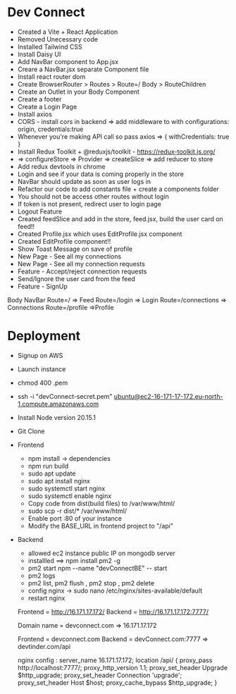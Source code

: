 # Dev Connect

- Created a Vite + React Application
- Removed Unecessary code
- Installed Tailwind CSS
- Install Daisy UI
- Add NavBar component to App.jsx
- Creare a NavBar.jsx separate Component file
- Install react router dom
- Create BrowserRouter > Routes > Route=/ Body > RouteChildren
- Create an Outlet in your Body Component
- Create a footer
- Create a Login Page
- Install axios
- CORS - install cors in backend => add middleware to with configurations: origin, credentials:true
- Whenever you're making API call so pass axios => { withCredentials: true }
- Install Redux Toolkit + @reduxjs/toolkit - https://redux-toolkit.js.org/
- => configureStore => Provider => createSlice => add reducer to store
- Add redux devtools in chrome
- Login and see if your data is coming properly in the store
- NavBar should update as soon as user logs in
- Refactor our code to add constants file + create a components folder
- You should not be access other routes without login
- If token is not present, redirect user to login page
- Logout Feature
- Created feedSlice and add in the store, feed.jsx, build the user card on feed!!
- Created Profile.jsx which uses EditProfile.jsx component
- Created EditProfile component!!
- Show Toast Message on save of profile
- New Page - See all my connections
- New Page - See all my connection requests
- Feature - Accept/reject connection requests
- Send/Ignore the user card from the feed
- Feature - SignUp

Body
NavBar
Route=/ => Feed
Route=/login => Login
Route=/connections => Connections
Route=/profile =>Profile

# Deployment

- Signup on AWS
- Launch instance
- chmod 400 <secret>.pem
- ssh -i "devConnect-secret.pem" ubuntu@ec2-16-171-17-172.eu-north-1.compute.amazonaws.com
- Install Node version 20.15.1
- Git Clone
- Frontend

  - npm install -> dependencies
  - npm run build
  - sudo apt update
  - sudo apt install nginx
  - sudo systemctl start nginx
  - sudo systemctl enable nginx
  - Copy code from dist(build files) to /var/www/html/
  - sudo scp -r dist/\* /var/www/html/
  - Enable port :80 of your instance
  - Modify the BASE_URL in frontend project to "/api"

- Backend

  - allowed ec2 instance public IP on mongodb server
  - installled ==> npm install pm2 -g
  - pm2 start npm --name "devConnectBE" -- start
  - pm2 logs
  - pm2 list, pm2 flush <name>, pm2 stop <name>, pm2 delete <name>
  - config nginx -> sudo nano /etc/nginx/sites-available/default
  - restart nginx

  Frontend = http://16.171.17.172/
  Backend = http://16.171.17.172:7777/

  Domain name = devconnect.com => 16.171.17.172

  Frontend = devconnect.com
  Backend = devConnect.com:7777 => devtinder.com/api

  nginx config :
  server_name 16.171.17.172;
  location /api/ {
  proxy_pass http://localhost:7777/;
  proxy_http_version 1.1;
  proxy_set_header Upgrade $http_upgrade;
  proxy_set_header Connection 'upgrade';
  proxy_set_header Host $host;
  proxy_cache_bypass $http_upgrade;
  }
